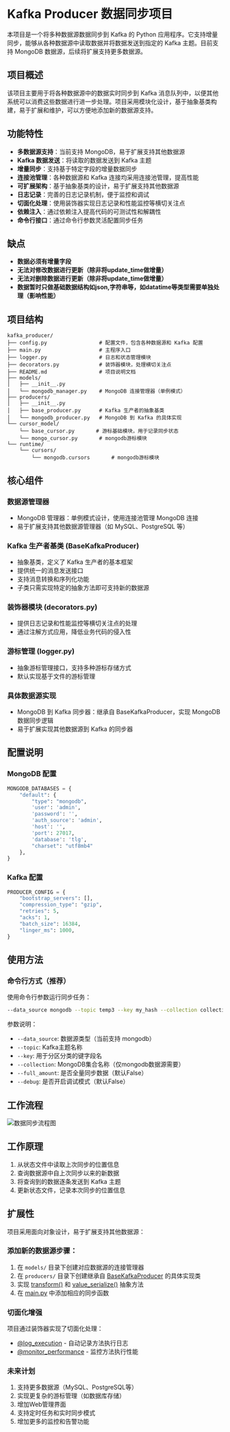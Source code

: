 # Kafka Producer 数据同步项目

本项目是一个将多种数据源数据同步到 Kafka 的 Python 应用程序。它支持增量同步，能够从各种数据源中读取数据并将数据发送到指定的
Kafka 主题。目前支持 MongoDB 数据源，后续将扩展支持更多数据源。

## 项目概述

该项目主要用于将各种数据源中的数据实时同步到 Kafka
消息队列中，以便其他系统可以消费这些数据进行进一步处理。项目采用模块化设计，基于抽象基类构建，易于扩展和维护，可以方便地添加新的数据源支持。

## 功能特性

- **多数据源支持**：当前支持 MongoDB，易于扩展支持其他数据源
- **Kafka 数据发送**：将读取的数据发送到 Kafka 主题
- **增量同步**：支持基于特定字段的增量数据同步
- **连接池管理**：各种数据源和 Kafka 连接均采用连接池管理，提高性能
- **可扩展架构**：基于抽象基类的设计，易于扩展支持其他数据源
- **日志记录**：完善的日志记录机制，便于监控和调试
- **切面化处理**：使用装饰器实现日志记录和性能监控等横切关注点
- **依赖注入**：通过依赖注入提高代码的可测试性和解耦性
- **命令行接口**：通过命令行参数灵活配置同步任务

## 缺点

- **数据必须有增量字段**
- **无法对修改数据进行更新（除非将update_time做增量）**
- **无法对删除数据进行更新（除非将update_time做增量）**
- **数据暂时只做基础数据结构如json,字符串等，如datatime等类型需要单独处理（影响性能）**

## 项目结构

```
kafka_producer/
├── config.py                 # 配置文件，包含各种数据源和 Kafka 配置
├── main.py                   # 主程序入口
├── logger.py                 # 日志和状态管理模块
├── decorators.py             # 装饰器模块，处理横切关注点
├── README.md                 # 项目说明文档
├── models/
│   ├── __init__.py
│   └── mongodb_manager.py    # MongoDB 连接管理器（单例模式）
├── producers/
│   ├── __init__.py
│   ├── base_producer.py      # Kafka 生产者的抽象基类
│   └── mongodb_producer.py   # MongoDB 到 Kafka 的具体实现
└── cursor_model/
    └── base_cursor.py       # 游标基础模块，用于记录同步状态
    └── mongo_cursor.py       # mongodb游标模块
└── runtime/
    └── cursors/
        └── mongodb.cursors       # mongodb游标模块
```

## 核心组件

### 数据源管理器

- MongoDB 管理器：单例模式设计，使用连接池管理 MongoDB 连接
- 易于扩展支持其他数据源管理器（如 MySQL、PostgreSQL 等）

### Kafka 生产者基类 (BaseKafkaProducer)

- 抽象基类，定义了 Kafka 生产者的基本框架
- 提供统一的消息发送接口
- 支持消息转换和序列化功能
- 子类只需实现特定的抽象方法即可支持新的数据源

### 装饰器模块 (decorators.py)

- 提供日志记录和性能监控等横切关注点的处理
- 通过注解方式应用，降低业务代码的侵入性

### 游标管理 (logger.py)

- 抽象游标管理接口，支持多种游标存储方式
- 默认实现基于文件的游标管理

### 具体数据源实现

- MongoDB 到 Kafka 同步器：继承自 BaseKafkaProducer，实现 MongoDB 数据同步逻辑
- 易于扩展实现其他数据源到 Kafka 的同步器

## 配置说明

### MongoDB 配置

```python
MONGODB_DATABASES = {
    "default": {
        "type": "mongodb",
        'user': 'admin',
        'password': '',
        'auth_source': 'admin',
        'host': '',
        'port': 27017,
        'database': 'tlg',
        "charset": "utf8mb4"
    },
}
```

### Kafka 配置

```python
PRODUCER_CONFIG = {
    "bootstrap_servers": [],
    "compression_type": "gzip",
    "retries": 5,
    "acks": 1,
    "batch_size": 16384,
    "linger_ms": 1000,
}
```

## 使用方法

### 命令行方式（推荐）

使用命令行参数运行同步任务：

```bash
--data_source mongodb --topic temp3 --key my_hash --collection collection  --full_amount True --debug True
```

参数说明：

- `--data_source`: 数据源类型（当前支持 mongodb）
- `--topic`: Kafka主题名称
- `--key`: 用于分区分类的键字段名
- `--collection`: MongoDB集合名称（仅mongodb数据源需要）
- `--full_amount`: 是否全量同步数据（默认False）
- `--debug`: 是否开启调试模式（默认False）
## 工作流程

![数据同步流程图](runtime/mermaid-diagram.png)

## 工作原理

1. 从状态文件中读取上次同步的位置信息
2. 查询数据源中自上次同步以来的新数据
3. 将查询到的数据逐条发送到 Kafka 主题
4. 更新状态文件，记录本次同步的位置信息

## 扩展性

项目采用面向对象设计，易于扩展支持其他数据源：

### 添加新的数据源步骤：

1. 在 `models/` 目录下创建对应数据源的连接管理器
2. 在 `producers/`
   目录下创建继承自 [BaseKafkaProducer](file:///e:/python/kafka_prducer/producers/base_producer.py#L14-L57) 的具体实现类
3. 实现 [transform()](file:///e:/python/kafka_prducer/producers/base_producer.py#L53-L65)
   和 [value_serialize()](file:///e:/python/kafka_prducer/producers/base_producer.py#L67-L77) 抽象方法
4. 在 [main.py](file:///e:/python/kafka_prducer/main.py) 中添加相应的同步函数

### 切面化增强

项目通过装饰器实现了切面化处理：

- [@log_execution](file:///e:/python/kafka_prducer/decorators.py#L7-L22) - 自动记录方法执行日志
- [@monitor_performance](file:///e:/python/kafka_prducer/decorators.py#L25-L41) - 监控方法执行性能

### 未来计划

1. 支持更多数据源（MySQL、PostgreSQL等）
2. 实现更复杂的游标管理（如数据库存储）
3. 增加Web管理界面
4. 支持定时任务和实时同步模式
5. 增加更多的监控和告警功能
